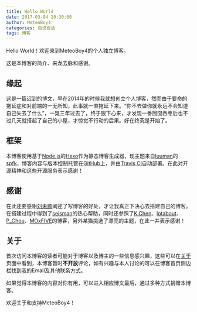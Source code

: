 ```yaml
---
title: Hello World
date: 2017-03-04 20:30:00
author: MeteoBoy4
categories: 自说自话
tags: 博客
---
```


Hello World！欢迎来到MeteoBoy4的个人独立博客。

这是本博客的简介、来龙去脉和感谢。

<!--more-->

## 缘起

这是一篇迟到的博文，早在2014年的时候我就想创立个人博客，然而由于要命的拖延症和对前端的一无所知，此事就一直拖延下来。“你不去做你就永远不会知道自己失去了什么”，一晃三年过去了，终于狠下心来，才发现一番囫囵吞枣后也不过几天就搭起了自己的小屋，才惊觉不行动的后果。好在终究是开始了。

## 框架
本博客使用基于[Node.js][]的[Hexo][]作为静态博客生成器，现主题来自[luuman][]的[spfk][]，博客内容与版本控制托管在[GitHub][]上，并由[Travis CI][]自动部署。在此对开源精神和这些开源服务表示感谢！

## 感谢
在此还要感谢[刘未鹏][]阐述了写博客的好处，才让我真正下决心去搭建自己的博客。在搭建过程中得到了[seisman][]的热心帮助，同时还参照了[K.Chen][]、[lotabout][]、[P_Chou]、[MOxFIVE][]的博客，另外某猫挑选了漂亮的主题，在此一并表示感谢！

## 关于
首次访问本博客的读者可能对于博客以及博主的一些信息感兴趣，这些可以在[关于][]页面中看到，本博客暂时**不开放**评论，如有兴趣与本人讨论的可以在博客首页侧边栏找到我的Email及其他联系方式。

如果觉得本博客的内容对你有用，可以进入相应博文最后，通过多种方式捐赠本博客。       



欢迎关于和支持MeteoBoy4！


[Node.js]: https://nodejs.org
[Hexo]: https://hexo.io
[luuman]: https://github.com/luuman
[spfk]: https://github.com/luuman/hexo-theme-spfk
[GitHub]: https://github.com/MeteoBoy4
[刘未鹏]: http://mindhacks.cn/
[seisman]: seisman.info
[K.Chen]: http://kchen.cc/
[lotabout]: http://lotabout.github.io/
[P_Chou]: http://www.pchou.info/
[MOxFIVE]: http://moxfive.xyz/
[Travis CI]: travis-ci.org
[关于]: http://www.meteoboy.com/about/